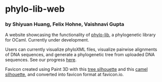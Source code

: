 # phylo-lib-web

### by Shiyuan Huang, Felix Hohne, Vaishnavi Gupta

A website showcasing the functionality of [phylo-lib](https://github.com/FelixHohne/phylo-lib), a phylogenetic library for OCaml. Currently under development.

Users can currently visualize phyloXML files, visualize pairwise alignments of DNA sequences, and generate a phylogenetic tree from uploaded DNA sequences. See our progress [here](https://shiyuan-huang-23.github.io/phylo-lib-web/).

Favicon created using Paint 3D with this [tree silhouette](https://svgsilh.com/image/1296971.html) and this [camel silhouette](https://www.clipartqueen.com/image-files/camel-silhouette.png), and converted into favicon format at favicon.io.
